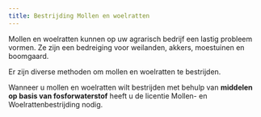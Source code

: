```yaml
---
title: Bestrijding Mollen en woelratten
---
```

Mollen en woelratten kunnen op uw agrarisch bedrijf een lastig probleem vormen. Ze zijn een bedreiging voor weilanden, akkers, moestuinen en boomgaard.

Er zijn diverse methoden om mollen en woelratten te bestrijden. 

Wanneer u mollen en woelratten wilt bestrijden met behulp van **middelen op basis van fosforwaterstof** heeft u de licentie Mollen- en Woelrattenbestrijding nodig. 

<link-container>
<link-button link='{"name": "Welke licentie heb ik nodig?","url": "/licenties/licentie-tool"}' />
</link-container>

<link-container>

<link-button link='{"name": "Licentie aanvragen","url": "/licenties/licentie-aanvragen"}' />

</link-container>
